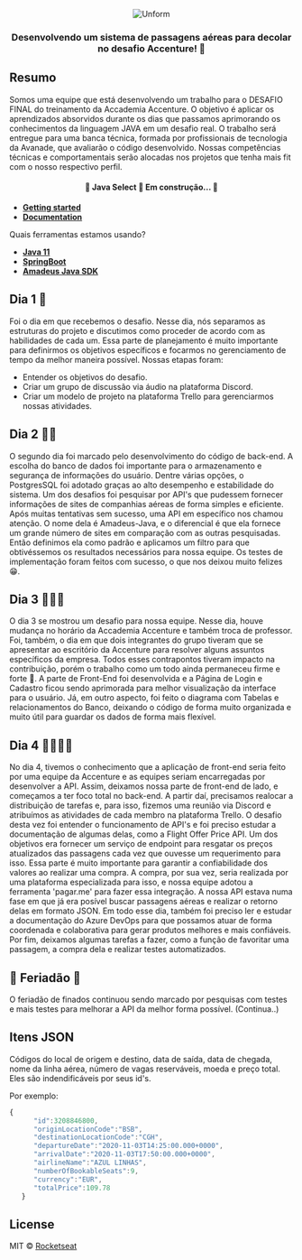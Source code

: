 <p align="center">
  <img src="https://github.com/rondan100/Problemas_Solucoes/blob/master/javamos.png?raw=true" alt="Unform"/>
</p>

<h3 align="center">
  Desenvolvendo um sistema de passagens aéreas para decolar no desafio Accenture! 🚀
</h3>

<div align="center">

</div>

## Resumo

Somos uma equipe que está desenvolvendo um trabalho para o DESAFIO FINAL do treinamento da Accademia Accenture. O objetivo é aplicar os aprendizados absorvidos durante os dias que passamos aprimorando os conhecimentos da linguagem JAVA em um desafio real.
O trabalho será entregue para uma banca técnica, formada por profissionais de tecnologia da
Avanade, que avaliarão o código desenvolvido. Nossas competências
técnicas e comportamentais serão alocadas nos projetos que tenha mais fit com o nosso respectivo
perfil.

<h4 align="center"> 
	🚧  Java Select 🚀 Em construção...  🚧
</h4>

- **[Getting started](#itens-json)**
- **[Documentation](#itens-json)**

Quais ferramentas estamos usando?

- **[Java 11](https://www.oracle.com/java/technologies/javase-jdk11-downloads.html)**
- **[SpringBoot](https://spring.io/projects/spring-boot)**
- **[Amadeus Java SDK](https://github.com/amadeus4dev/amadeus-java)**

## Dia 1 🚀

Foi o dia em que recebemos o desafio. Nesse dia, nós separamos as estruturas do projeto e discutimos como proceder de acordo com as habilidades de cada um. Essa parte de planejamento é muito importante para definirmos os objetivos específicos e focarmos no gerenciamento de tempo da melhor maneira possível. Nossas etapas foram:
- Entender os objetivos do desafio.
- Criar um grupo de discussão via áudio na plataforma Discord.
- Criar um modelo de projeto na plataforma Trello para gerenciarmos nossas atividades.

## Dia 2 🚀🚀

O segundo dia foi marcado pelo desenvolvimento do código de back-end. A escolha do banco de dados foi importante para o armazenamento e segurança de informações do usuário. Dentre várias opções, o PostgresSQL foi adotado graças ao alto desempenho e estabilidade do sistema. Um dos desafios foi pesquisar por API's que pudessem fornecer informações de sites de companhias aéreas de forma simples e eficiente. Após muitas tentativas sem sucesso, uma API em específico nos chamou atenção. O nome dela é Amadeus-Java, e o diferencial é que ela fornece um grande número de sites em comparação com as outras pesquisadas. Então definimos ela como padrão e aplicamos um filtro para que obtivéssemos os resultados necessários para nossa equipe. Os testes de implementação foram feitos com sucesso, o que nos deixou muito felizes :grin:. 

## Dia 3 🚀🚀🚀

O dia 3 se mostrou um desafio para nossa equipe. Nesse dia, houve mudança no horário da Accademia Accenture e também troca de professor. Foi, também, o dia em que dois integrantes do grupo tiveram que se apresentar ao escritório da Accenture para resolver alguns assuntos específicos da empresa. Todos esses contrapontos tiveram impacto na contribuição, porém o trabalho como um todo ainda permaneceu firme e forte :cowboy_hat_face:. A parte de Front-End foi desenvolvida e a Página de Login e Cadastro ficou sendo aprimorada para melhor visualização da interface para o usuário. Já, em outro aspecto, foi feito o diagrama com Tabelas e relacionamentos do Banco, deixando o código de forma muito organizada e muito útil para guardar os dados de forma mais flexível.

## Dia 4 🚀🚀🚀🚀

No dia 4, tivemos o conhecimento que a aplicação de front-end seria feito por uma equipe da Accenture e as equipes seriam encarregadas por desenvolver a API. Assim, deixamos nossa parte de front-end de lado, e começamos a ter foco total no back-end. A partir daí, precisamos realocar a distribuição de tarefas e, para isso, fizemos uma reunião via Discord e atribuímos as atividades de cada membro na plataforma Trello. O desafio desta vez foi entender o funcionamento de API's e foi preciso estudar a documentação de algumas delas, como a Flight Offer Price API. Um dos objetivos era fornecer um serviço de endpoint para resgatar os preços atualizados das passagens cada vez que ouvesse um requerimento para isso. Essa parte é muito importante para garantir a confiabilidade dos valores ao realizar uma compra. A compra, por sua vez, seria realizada por uma plataforma especializada para isso, e nossa equipe adotou a ferramenta 'pagar.me' para fazer essa integração. A nossa API estava numa fase em que já era posível buscar passagens aéreas e realizar o retorno delas em formato JSON. Em todo esse dia, também foi preciso ler e estudar a documentação do Azure DevOps para que possamos atuar de forma coordenada e colaborativa para gerar produtos melhores e mais confiáveis. Por fim, deixamos algumas tarefas a fazer, como a função de favoritar uma passagem, a compra dela e realizar testes automatizados.

## 📆 Feriadão 📆 

O feriadão de finados continuou sendo marcado por pesquisas com testes e mais testes para melhorar a API da melhor forma possível. (Continua..)

## Itens JSON

Códigos do local de origem e destino, data de saída, data de chegada, nome da linha aérea, número de vagas reserváveis, moeda e preço total.
Eles são indendificáveis por seus id's.

Por exemplo:

```javascript
{
      "id":3208846800,
      "originLocationCode":"BSB",
      "destinationLocationCode":"CGH",
      "departureDate":"2020-11-03T14:25:00.000+0000",
      "arrivalDate":"2020-11-03T17:50:00.000+0000",
      "airlineName":"AZUL LINHAS",
      "numberOfBookableSeats":9,
      "currency":"EUR",
      "totalPrice":109.78
   }
 ```

## License

MIT © [Rocketseat](https://github.com/Rocketseat)
